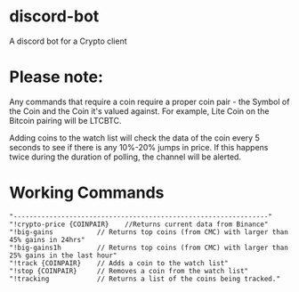 # discord-bot
A discord bot for a Crypto client

# Please note: 
Any commands that require a coin require a proper coin pair - the Symbol of the Coin and the Coin it's valued against.  For example, Lite Coin on the Bitcoin pairing will be LTCBTC.
    
Adding coins to the watch list will check the data of the coin every 5 seconds to see if there is any 10%-20% jumps in price.  If this happens twice during the duration of polling, the channel will be alerted.

# Working Commands
    "----------------------------------------------------------------"
    "!crypto-price {COINPAIR}    //Returns current data from Binance" 
    "!big-gains           // Returns top coins (from CMC) with larger than 45% gains in 24hrs"
    "!big-gains1h         // Returns top coins (from CMC) with larger than 25% gains in the last hour" 
    "!track {COINPAIR}    // Adds a coin to the watch list"
    "!stop {COINPAIR}     // Removes a coin from the watch list"
    "!tracking            // Returns a list of the coins being tracked."


